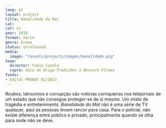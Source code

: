 ```yaml
---
lang: pt
layout: project
title: Banalidade do Mal
cat:
cat: tv
year: 2018
format: Série
genre: Drama
status: unreleased
media:
  image: "/assets/projects/images/banalidade.png"
team:
  director: Fabio Canale
  copro: Galo de Briga Produções e Besouro Filmes
funds:
- Edital PRODAV 02/2013
---
```


Roubos, latrocínios e corrupção são notícias corriqueiras nos telejornais de um estado que não consegue proteger-se de si mesmo. Um misto de tragédia e entretenimento. _Banalidade do Mal_ não é uma série de TV qualquer, aqui as pessoas levam rancor para casa. Para o policial, não existe diferença entre público e privado, principalmente quando se olha para onde não se deve.
